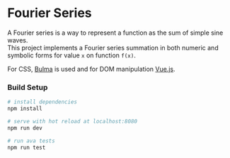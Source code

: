 # Fourier Series

A Fourier series is a way to represent a function as the sum of simple sine waves.   
This project implements a Fourier series summation in both numeric and symbolic forms for value `x` on function `f(x)`.   

For CSS, [Bulma](http://bulma.io/) is used and for DOM manipulation [Vue.js](https://vuejs.org/).


### Build Setup

``` bash
# install dependencies
npm install

# serve with hot reload at localhost:8080
npm run dev

# run ava tests
npm run test
```
